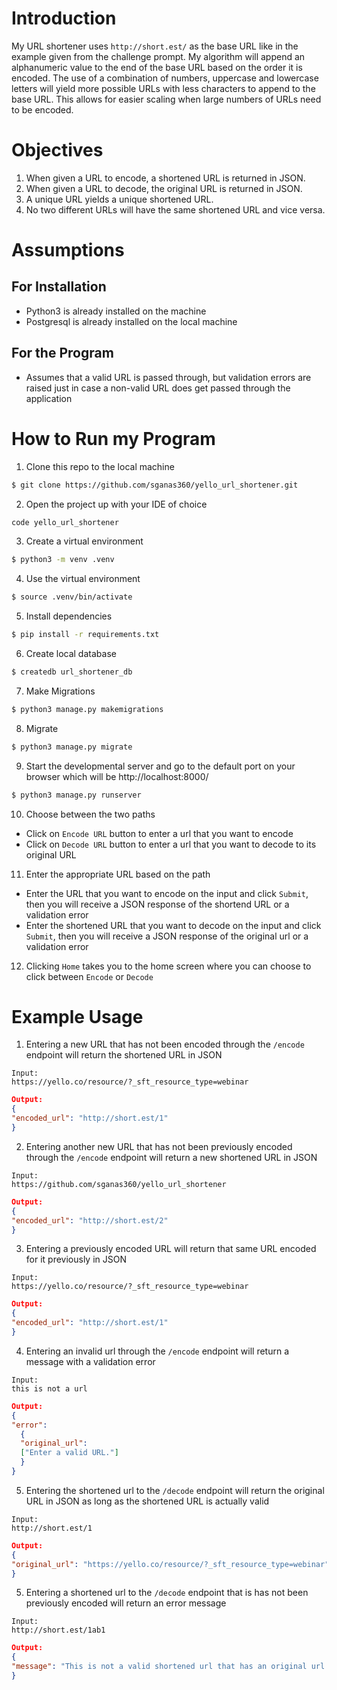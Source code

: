 # Introduction
My URL shortener uses `http://short.est/` as the base URL like in the example given from the challenge prompt. My algorithm will append an alphanumeric value to the end of the base URL based on the order it is encoded. The use of a combination of numbers, uppercase and lowercase letters will yield more possible URLs with less characters to append to the base URL. This allows for easier scaling when large numbers of URLs need to be encoded.
# Objectives
1. When given a URL to encode, a shortened URL is returned in JSON.
2. When given a URL to decode, the original URL is returned in JSON.
3. A unique URL yields a unique shortened URL.
4. No two different URLs will have the same shortened URL and vice versa.
# Assumptions
## For Installation
- Python3 is already installed on the machine
- Postgresql is already installed on the local machine
## For the Program
- Assumes that a valid URL is passed through, but validation errors are raised just in case a non-valid URL does get passed through the application
# How to Run my Program
1. Clone this repo to the local machine
```bash
$ git clone https://github.com/sganas360/yello_url_shortener.git
```
2. Open the project up with your IDE of choice
```bash
code yello_url_shortener
```
3. Create a virtual environment 
```bash
$ python3 -m venv .venv
```
4. Use the virtual environment 
```bash
$ source .venv/bin/activate
```
5. Install dependencies 
```bash
$ pip install -r requirements.txt
```
6. Create local database
```bash
$ createdb url_shortener_db
```
7. Make Migrations
```bash
$ python3 manage.py makemigrations
```
8. Migrate
```bash
$ python3 manage.py migrate
```
9. Start the developmental server and go to the default port on your browser which will be http://localhost:8000/
```bash
$ python3 manage.py runserver
```
10. Choose between the two paths
- Click on `Encode URL` button to enter a url that you want to encode 
- Click on `Decode URL` button to enter a url that you want to decode to its original URL
11. Enter the appropriate URL based on the path
- Enter the URL that you want to encode on the input and click `Submit`, then you will receive a JSON response of the shortend URL or a validation error 
- Enter the shortened URL that you want to decode on the input and click `Submit`, then you will receive a JSON response of the original url or a validation error 
12. Clicking `Home` takes you to the home screen where you can choose to click between `Encode` or `Decode`
# Example Usage
1. Entering a new URL that has not been encoded through the  `/encode` endpoint  will return the shortened URL in JSON
```
Input:
https://yello.co/resource/?_sft_resource_type=webinar
```
```json
Output:
{
"encoded_url": "http://short.est/1"
}
```
2.  Entering another new URL that has not been previously encoded through the  `/encode` endpoint will return a new shortened URL in JSON
```
Input:
https://github.com/sganas360/yello_url_shortener
```
```json
Output:
{
"encoded_url": "http://short.est/2"
}
```
3. Entering a previously encoded URL will return that same URL encoded for it previously in JSON
```
Input:
https://yello.co/resource/?_sft_resource_type=webinar
```
```json
Output:
{
"encoded_url": "http://short.est/1"
}
```
4. Entering an invalid url through the  `/encode` endpoint will return a message with a validation error
```
Input:
this is not a url
```
```json
Output:
{
"error": 
  {
  "original_url": 
  ["Enter a valid URL."]
  }
}
```
5. Entering the shortened url to the `/decode` endpoint will return the original URL in JSON as long as the shortened URL is actually valid
```
Input:
http://short.est/1
```
```json
Output:
{
"original_url": "https://yello.co/resource/?_sft_resource_type=webinar"
}
```
5. Entering a shortened url to the `/decode` endpoint that is has not been previously encoded will return an error message
```
Input:
http://short.est/1ab1
```
```json
Output:
{
"message": "This is not a valid shortened url that has an original url attached to it."
}
```
